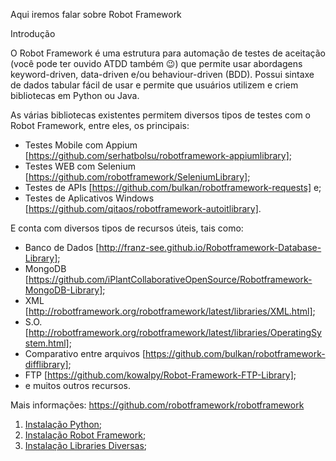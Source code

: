 Aqui iremos falar sobre Robot Framework

Introdução

O Robot Framework é uma estrutura para automação de testes de aceitação (você pode ter ouvido ATDD também 😉) que permite usar abordagens keyword-driven, data-driven e/ou behaviour-driven (BDD). Possui sintaxe de dados tabular fácil de usar e permite que usuários utilizem e criem bibliotecas em Python ou Java.

As várias bibliotecas existentes permitem diversos tipos de testes com o Robot Framework, entre eles, os principais:
- Testes Mobile com Appium [https://github.com/serhatbolsu/robotframework-appiumlibrary];
- Testes WEB com Selenium [https://github.com/robotframework/SeleniumLibrary];
- Testes de APIs [https://github.com/bulkan/robotframework-requests] e;
- Testes de Aplicativos Windows [https://github.com/qitaos/robotframework-autoitlibrary].

E conta com diversos tipos de recursos úteis, tais como:
- Banco de Dados [http://franz-see.github.io/Robotframework-Database-Library];
- MongoDB [https://github.com/iPlantCollaborativeOpenSource/Robotframework-MongoDB-Library];
- XML [http://robotframework.org/robotframework/latest/libraries/XML.html];
- S.O. [http://robotframework.org/robotframework/latest/libraries/OperatingSystem.html];
- Comparativo entre arquivos [https://github.com/bulkan/robotframework-difflibrary];
- FTP [https://github.com/kowalpy/Robot-Framework-FTP-Library];
- e muitos outros recursos.

Mais informações: https://github.com/robotframework/robotframework


1. [Instalação Python](https://github.com/brunobatista25/best_archer/blob/master/tests/RobotFramework/InstalacaoRobotFramework/01_InstalacaoPython.md);
2. [Instalação Robot Framework](https://github.com/brunobatista25/best_archer/blob/master/tests/RobotFramework/InstalacaoRobotFramework/02_InstalacaoRobotFramework.md);
3. [Instalação Libraries Diversas](https://github.com/brunobatista25/best_archer/blob/master/tests/RobotFramework/InstalacaoRobotFramework/03_InstalacaoLibraries.md);

